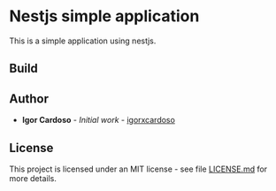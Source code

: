 # Nestjs simple application
This is a simple application using nestjs.

## Build


## Author

* **Igor Cardoso** - *Initial work* - [igorxcardoso](https://github.com/igorxcardoso)

## License

This project is licensed under an MIT license - see file [LICENSE.md](LICENSE.md) for more details.